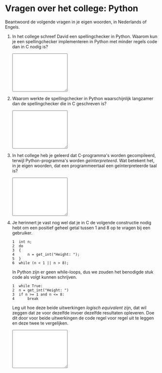 # Vragen over het college: Python

Beantwoord de volgende vragen in je eigen woorden, in Nederlands of Engels.

1.  In het college schreef David een spellingchecker in Python. Waarom kun je een spellingchecker implementeren in Python met minder regels code dan in C nodig is?

    <textarea name="form[q1a]" rows="8" required></textarea>

2.  Waarom werkte de spellingchecker in Python waarschijnlijk langzamer dan de spellingchecker die in C geschreven is?

    <textarea name="form[q1b]" rows="8" required></textarea>

3.  In het college heb je geleerd dat C-programma's worden gecompileerd, terwijl Python-programma's worden *geïnterpreteerd*. Wat betekent het, in je eigen woorden, dat een programmeertaal een geïnterpreteerde taal is?

    <textarea name="form[q2]" rows="8" required></textarea>

4.  Je herinnert je vast nog wel dat je in C de volgende constructie nodig hebt om een positief geheel getal tussen 1 and 8 op te vragen bij een gebruiker.

        1  int n;
        2  do
        3  {
        4      n = get_int("Height: ");
        5  }
        6  while (n < 1 || n > 8);

    In Python zijn er geen while-loops, dus we zouden het benodigde stuk code als volgt kunnen schrijven.

        1  while True:
        2  n = get_int("Height: ")
        3  if n >= 1 and n <= 8:
        4      break

    Leg uit hoe deze beide uitwerkingen *logisch equivalent* zijn, dat wil zeggen dat ze voor dezelfde invoer dezelfde resultaten opleveren. Doe dit door voor beide uitwerkingen de code regel voor regel uit te leggen en deze twee te vergelijken.

    <textarea name="form[q3]" rows="8" required></textarea>
